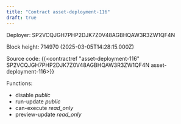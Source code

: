 ```yaml
---
title: "Contract asset-deployment-116"
draft: true
---
```

Deployer: SP2VCQJGH7PHP2DJK7Z0V48AGBHQAW3R3ZW1QF4N


 



Block height: 714970 (2025-03-05T14:28:15.000Z)

Source code: {{<contractref "asset-deployment-116" SP2VCQJGH7PHP2DJK7Z0V48AGBHQAW3R3ZW1QF4N asset-deployment-116>}}

Functions:

* disable _public_
* run-update _public_
* can-execute _read_only_
* preview-update _read_only_
